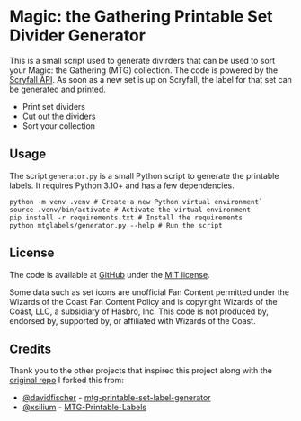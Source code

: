 Magic: the Gathering Printable Set Divider Generator
==================================================

This is a small script used to generate divirders that can be used to sort
your Magic: the Gathering (MTG) collection.
The code is powered by the [Scryfall API][scryfall-api].
As soon as a new set is up on Scryfall,
the label for that set can be generated and printed.

* Print set dividers
* Cut out the dividers
* Sort your collection

[scryfall-api]: https://scryfall.com/docs/api/sets

## Usage
<!--
If you're just interested in downloading and printing these set labels,
check out the [web frontend](https://mtg-label-generator.fly.dev/)
([code](https://github.com/davidfischer/mtg-printable-set-label-frontend))
and generate your own labels. -->

The script `generator.py` is a small Python script to generate the printable labels.
It requires Python 3.10+ and has a few dependencies.

```shell
python -m venv .venv # Create a new Python virtual environment`
source .venv/bin/activate # Activate the virtual environment
pip install -r requirements.txt # Install the requirements
python mtglabels/generator.py --help # Run the script
```

<!-- ### Customizing

A lot of features can be customized by changing constants at the top of `generator.py`.
For example, sets can be excluded one-by-one or in groups by type or sets can be renamed.

The labels are designed for US Letter paper but this can be customized:

    python mtglabels/generator.py --paper-size=a4   # Use A4 paper size
    python mtglabels/generator.py --help   # Show all options

You can generate labels for specific sets as well:

    python mtglabels/generator.py lea mh1 mh2 neo


You can change how the labels are actually displayed and rendered by customizing `templates/labels.svg`.
If you change the fonts, you may also need to resize things to fit. -->


## License

The code is available at [GitHub][home] under the [MIT license][license].

Some data such as set icons are unofficial Fan Content permitted under the Wizards of the Coast Fan Content Policy
and is copyright Wizards of the Coast, LLC, a subsidiary of Hasbro, Inc.
This code is not produced by, endorsed by, supported by, or affiliated with Wizards of the Coast.

[home]: https://github.com/smithjw/mtg-printable-set-label-generator
[license]: https://opensource.org/licenses/MIT


## Credits

Thank you to the other projects that inspired this project along with the [original repo][original-repo] I forked this from:

- [@davidfischer](https://github.com/davidfischer) - [mtg-printable-set-label-generator][original-repo]
- [@xsilium](https://github.com/xsilium) - [MTG-Printable-Labels](https://github.com/xsilium/MTG-Printable-Labels)

[original-repo]: https://github.com/davidfischer/mtg-printable-set-label-generator
